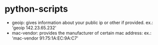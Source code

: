 # python-scripts

- geoip:       gives information about your public ip or other if provided. ex.: 'geoip 142.23.65.232'
- mac-vendor:  provides the manufacturer of certain mac address: ex.: 'mac-vendor 91:75:1A:EC:9A:C7'
